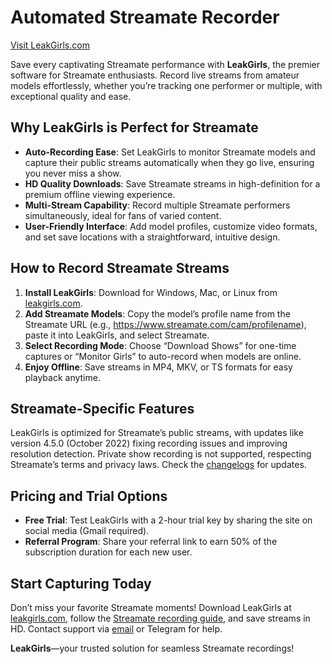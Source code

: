 # Automated Streamate Recorder

[Visit LeakGirls.com](https://leakgirls.com)

Save every captivating Streamate performance with **LeakGirls**, the premier software for Streamate enthusiasts. Record live streams from amateur models effortlessly, whether you’re tracking one performer or multiple, with exceptional quality and ease.[](https://leakgirls.com/Blogs/DownloadStreamate/)

## Why LeakGirls is Perfect for Streamate

- **Auto-Recording Ease**: Set LeakGirls to monitor Streamate models and capture their public streams automatically when they go live, ensuring you never miss a show.
- **HD Quality Downloads**: Save Streamate streams in high-definition for a premium offline viewing experience.[](https://leakgirls.com/Guides/record-streamate/)
- **Multi-Stream Capability**: Record multiple Streamate performers simultaneously, ideal for fans of varied content.
- **User-Friendly Interface**: Add model profiles, customize video formats, and set save locations with a straightforward, intuitive design.

## How to Record Streamate Streams

1. **Install LeakGirls**: Download for Windows, Mac, or Linux from [leakgirls.com](https://leakgirls.com/#download).[](https://leakgirls.com/langs/es/Guides/record-streamate/)
2. **Add Streamate Models**: Copy the model’s profile name from the Streamate URL (e.g., https://www.streamate.com/cam/profilename), paste it into LeakGirls, and select Streamate.[](https://leakgirls.com/langs/fr/Guides/record-streamate/)
3. **Select Recording Mode**: Choose “Download Shows” for one-time captures or “Monitor Girls” to auto-record when models are online.
4. **Enjoy Offline**: Save streams in MP4, MKV, or TS formats for easy playback anytime.

## Streamate-Specific Features

LeakGirls is optimized for Streamate’s public streams, with updates like version 4.5.0 (October 2022) fixing recording issues and improving resolution detection. Private show recording is not supported, respecting Streamate’s terms and privacy laws. Check the [changelogs](https://leakgirls.com/#changelogs) for updates.[](https://leakgirls.com/Guides/record-streamate/)[](https://leakgirls.com/Blogs/Changelogs/)

## Pricing and Trial Options

- **Free Trial**: Test LeakGirls with a 2-hour trial key by sharing the site on social media (Gmail required).
- **Referral Program**: Share your referral link to earn 50% of the subscription duration for each new user.

## Start Capturing Today

Don’t miss your favorite Streamate moments! Download LeakGirls at [leakgirls.com](https://leakgirls.com/#download), follow the [Streamate recording guide](https://leakgirls.com/Guides/record-streamate/), and save streams in HD. Contact support via [email](https://leakgirls.com/#contacts) or Telegram for help.[](https://leakgirls.com/langs/es/Guides/record-streamate/)

**LeakGirls**—your trusted solution for seamless Streamate recordings!
